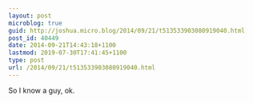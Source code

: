 ```yaml
---
layout: post
microblog: true
guid: http://joshua.micro.blog/2014/09/21/t513533903080919040.html
post_id: 40449
date: 2014-09-21T14:43:18+1100
lastmod: 2019-07-30T17:41:45+1100
type: post
url: /2014/09/21/t513533903080919040.html
---
```

So I know a guy, ok.
